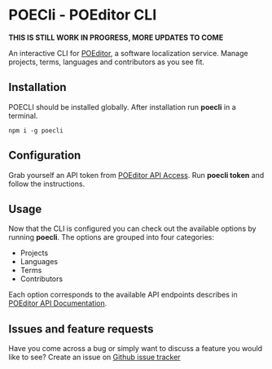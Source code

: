 # POECli - POEditor CLI

**THIS IS STILL WORK IN PROGRESS, MORE UPDATES TO COME**

An interactive CLI for [POEditor](https://poeditor.com), a software localization service. Manage projects, terms, languages and contributors as you see fit.

## Installation

POECLI should be installed globally. After installation run **poecli** in a terminal.

```
npm i -g poecli
```

## Configuration

Grab yourself an API token from [POEditor API Access](https://poeditor.com/account/api). Run **poecli token** and follow the instructions.

## Usage

Now that the CLI is configured you can check out the available options by running **poecli**. The options are grouped into four categories:

- Projects
- Languages
- Terms
- Contributors

Each option corresponds to the available API endpoints describes in [POEditor API Documentation](https://poeditor.com/docs/api).

## Issues and feature requests

Have you come across a bug or simply want to discuss a feature you would like to see? Create an issue on [Github issue tracker](https://github.com/castodius/poecli/issues)